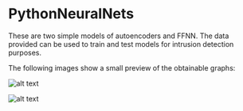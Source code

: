 # PythonNeuralNets
 These are two simple models of autoencoders and FFNN. The data provided can be used to train and test models for intrusion detection purposes.

 The following images show a small preview of the obtainable graphs:

 ![alt text](https://github.com/robertoiuliano98/PythonNeuralNets/blob/main/Preview/AER_SCAMBIO_G_TO_R.png)

 ![alt text](https://github.com/robertoiuliano98/PythonNeuralNets/blob/main/Preview/AE_SCAMBIO_G_TO_R.png)




 
